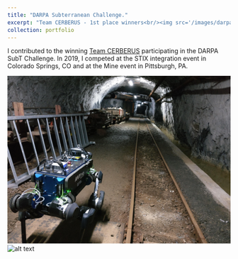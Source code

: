 ```yaml
---
title: "DARPA Subterranean Challenge."
excerpt: "Team CERBERUS - 1st place winners<br/><img src='/images/darpa1.jpg' width='50%'>"
collection: portfolio
---
```


I contributed to the winning [Team CERBERUS](https://www.subt-cerberus.org/) participating in the DARPA SubT Challenge. In 2019, I competed at the STIX integration event in Colorado Springs, CO and at the Mine event in Pittsburgh, PA.

![alt text](/images/darpa2.jpg "Robot Deployed in Mine")
![alt text](/images/darpa3.jpg "Robot Deployed in Mine")
